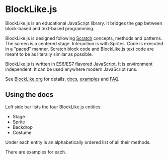# BlockLike.js

BlockLike.js is an educational JavaScript library. It bridges the gap between block-based and text-based programming.

BlockLike.js is designed following [Scratch](https://scratch.mit.edu) concepts, methods and patterns. The screen is a centered stage. Interaction is with Sprites. Code is executed in a "paced" manner. Scratch block code and BlockLike.js text code are meant to be as literally similar as possible.

BlockLike.js is written in ES6/ES7 flavored JavaScript. It is environment independent. It can be used anywhere modern JavaScript runs.

See [BlockLike.org](https://www.blocklike.org) for details, [docs](https://www.blocklike.org/docs), [examples](https://www.blocklike.org/example) and [FAQ](https://www.blocklike.org/faq.html).


## Using the docs

Left side bar lists the four BlockLike.js entities:
- Stage
- Sprite
- Backdrop
- Costume

Under each entity is an alphabetically ordered list of all their methods. 

There are examples for each.
